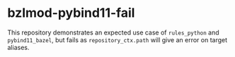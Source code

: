 # bzlmod-pybind11-fail

This repository demonstrates an expected use case of `rules_python` and `pybind11_bazel`, but fails as `repository_ctx.path` will give an error on target aliases.
